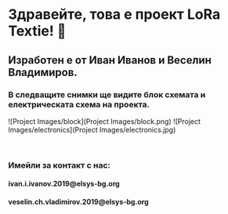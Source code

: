 <h1> Здравейте, това е проект LoRa Textie! 👋 </h1>
<h2> Изработен е от Иван Иванов и Веселин Владимиров. </h2>
<h3> В следващите снимки ще видите блок схемата и електрическата схема на проекта. </h3>

![Project Images/block](Project Images/block.png)
![Project Images/electronics](Project Images/electronics.jpg)
<br>

</br>

<h3> Имейли за контакт с нас: </h3>
<h4> ivan.i.ivanov.2019@elsys-bg.org </h4>
<h4> veselin.ch.vladimirov.2019@elsys-bg.org </h4>

</p>
